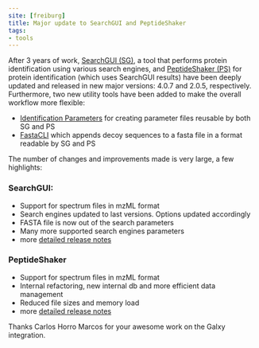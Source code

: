 ```yaml
---
site: [freiburg]
title: Major update to SearchGUI and PeptideShaker
tags:
- tools
---
```


After 3 years of work, [SearchGUI (SG)](https://usegalaxy.eu/root?tool_id=toolshed.g2.bx.psu.edu/repos/galaxyp/peptideshaker/search_gui/),
a tool that performs protein identification using various search engines, and [PeptideShaker (PS)](https://usegalaxy.eu/root?tool_id=toolshed.g2.bx.psu.edu/repos/galaxyp/peptideshaker/peptide_shaker/)
 for protein identification (which uses SearchGUI results) have been deeply updated and released in new major versions: 4.0.7 and 2.0.5, respectively.
Furthermore, two new utility tools have been added to make the overall workflow more flexible:

* [Identification Parameters](https://usegalaxy.eu/root?tool_id=toolshed.g2.bx.psu.edu/repos/galaxyp/peptideshaker/ident_params/) for creating parameter files reusable by both SG and PS
* [FastaCLI](https://usegalaxy.eu/root?tool_id=toolshed.g2.bx.psu.edu/repos/galaxyp/peptideshaker/fasta_cli/) which appends decoy sequences to a fasta file in a format readable by SG and PS

The number of changes and improvements made is very large, a few highlights:

### SearchGUI:

* Support for spectrum files in mzML format
* Search engines updated to last versions. Options updated accordingly
* FASTA file is now out of the search parameters
* Many more supported search engines parameters
* more [detailed release notes](http://compomics.github.io/projects/searchgui/wiki/ReleaseNotes)


### PeptideShaker

* Support for spectrum files in mzML format
* Internal refactoring, new internal db and more efficient data management
* Reduced file sizes and memory load
* more [detailed release notes](http://compomics.github.io/projects/peptide-shaker/wiki/ReleaseNotes )

Thanks Carlos Horro Marcos for your awesome work on the Galxy integration.

